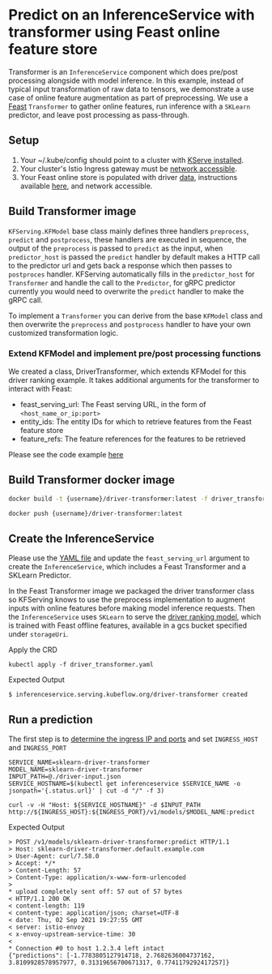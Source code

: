 # Predict on an InferenceService with transformer using Feast online feature store 
Transformer is an `InferenceService` component which does pre/post processing alongside with model inference. In this example, instead of typical input transformation of raw data to tensors, we demonstrate a use case of online feature augmentation as part of preprocessing. We use a [Feast](https://github.com/feast-dev/feast) `Transformer` to gather online features, run inference with a `SKLearn` predictor, and leave post processing as pass-through.

## Setup

1. Your ~/.kube/config should point to a cluster with [KServe installed](https://github.com/kserve/kserve/#installation).
2. Your cluster's Istio Ingress gateway must be [network accessible](https://istio.io/latest/docs/tasks/traffic-management/ingress/ingress-control/).
3. Your Feast online store is populated with driver [data](https://github.com/tedhtchang/populate_feast_online_store/blob/main/driver_stats.parquet), instructions available [here](https://github.com/tedhtchang/populate_feast_online_store), and network accessible.

## Build Transformer image
`KFServing.KFModel` base class mainly defines three handlers `preprocess`, `predict` and `postprocess`, these handlers are executed
in sequence, the output of the `preprocess` is passed to `predict` as the input, when `predictor_host` is passed the `predict` handler by default makes a HTTP call to the predictor url 
and gets back a response which then passes to `postproces` handler. KFServing automatically fills in the `predictor_host` for `Transformer` and handle the call to the `Predictor`, for gRPC
predictor currently you would need to overwrite the `predict` handler to make the gRPC call.

To implement a `Transformer` you can derive from the base `KFModel` class and then overwrite the `preprocess` and `postprocess` handler to have your own
customized transformation logic.

### Extend KFModel and implement pre/post processing functions
We created a class, DriverTransformer, which extends KFModel for this driver ranking example. It takes additional arguments for the transformer to interact with Feast:
* feast_serving_url: The Feast serving URL, in the form of `<host_name_or_ip:port>`
* entity_ids: The entity IDs for which to retrieve features from the Feast feature store
* feature_refs: The feature references for the features to be retrieved

Please see the code example [here](./driver_transformer)

## Build Transformer docker image

```bash
docker build -t {username}/driver-transformer:latest -f driver_transformer.Dockerfile .

docker push {username}/driver-transformer:latest
```

## Create the InferenceService
Please use the [YAML file](./driver_transformer.yaml) and update the `feast_serving_url` argument to create the `InferenceService`, which includes a Feast Transformer and a SKLearn Predictor.

In the Feast Transformer image we packaged the driver transformer class so KFServing knows to use the preprocess implementation to augment inputs with online features before making model inference requests. Then the `InferenceService` uses `SKLearn` to serve the [driver ranking model](https://github.com/feast-dev/feast-driver-ranking-tutorial), which is trained with Feast offline features, available in a gcs bucket specified under `storageUri`.

Apply the CRD
```
kubectl apply -f driver_transformer.yaml
```

Expected Output
```
$ inferenceservice.serving.kubeflow.org/driver-transformer created
```

## Run a prediction
The first step is to [determine the ingress IP and ports](../../../../../README.md#determine-the-ingress-ip-and-ports) and set `INGRESS_HOST` and `INGRESS_PORT`

```
SERVICE_NAME=sklearn-driver-transformer
MODEL_NAME=sklearn-driver-transformer
INPUT_PATH=@./driver-input.json
SERVICE_HOSTNAME=$(kubectl get inferenceservice $SERVICE_NAME -o jsonpath='{.status.url}' | cut -d "/" -f 3)

curl -v -H "Host: ${SERVICE_HOSTNAME}" -d $INPUT_PATH http://${INGRESS_HOST}:${INGRESS_PORT}/v1/models/$MODEL_NAME:predict
```

Expected Output
```
> POST /v1/models/sklearn-driver-transformer:predict HTTP/1.1
> Host: sklearn-driver-transformer.default.example.com
> User-Agent: curl/7.58.0
> Accept: */*
> Content-Length: 57
> Content-Type: application/x-www-form-urlencoded
>
* upload completely sent off: 57 out of 57 bytes
< HTTP/1.1 200 OK
< content-length: 119
< content-type: application/json; charset=UTF-8
< date: Thu, 02 Sep 2021 19:27:55 GMT
< server: istio-envoy
< x-envoy-upstream-service-time: 30
<
* Connection #0 to host 1.2.3.4 left intact
{"predictions": [-1.7783805127914718, 2.7682636004737162, 3.8109928578957977, 0.31319656700671317, 0.7741179292417257]}
```

